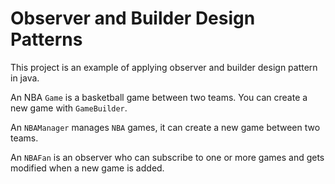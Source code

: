 # Observer and Builder Design Patterns

This project is an example of applying observer and builder design pattern in java.

An NBA `Game` is a basketball game between two teams. You can create a new game with `GameBuilder`.

An `NBAManager` manages `NBA` games,  it can create a new game between two teams.

An `NBAFan` is an observer who can subscribe to one or more games and gets modified when a new game is added.

